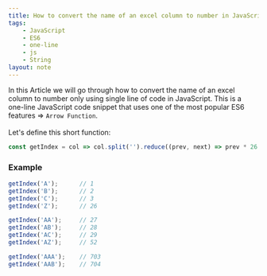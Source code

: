 ```yaml
---
title: How to convert the name of an excel column to number in JavaScript
tags:
    - JavaScript
    - ES6
    - one-line
    - js
    - String
layout: note
---
```




In this Article we will go through how to convert the name of an excel column to number only using single line of code in JavaScript.
This is a one-line JavaScript code snippet that uses one of the most popular ES6 features => `Arrow Function`.
<br/>
<br/>
Let's define this short function:

```js {.wrap}
const getIndex = col => col.split('').reduce((prev, next) => prev * 26 + parseInt(next, 36) - 9, 0);
```

### Example

```js {.wrap}
getIndex('A');      // 1
getIndex('B');      // 2
getIndex('C');      // 3
getIndex('Z');      // 26

getIndex('AA');     // 27
getIndex('AB');     // 28
getIndex('AC');     // 29
getIndex('AZ');     // 52

getIndex('AAA');    // 703
getIndex('AAB');    // 704
```